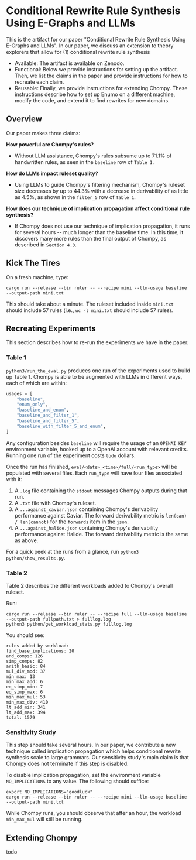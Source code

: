 # Conditional Rewrite Rule Synthesis Using E-Graphs and LLMs

This is the artifact for our paper "Conditional Rewrite Rule Synthesis Using E-Graphs and LLMs".
In our paper, we discuss an extension to theory explorers that allow for (1) conditional
rewrite rule synthesis 

- Available: The artifact is available on Zenodo.
- Functional: Below we provide instructions for setting up the artifact. Then, we list the claims
  in the paper and provide instructions for how to recreate each claim.
- Reusable: Finally, we provide instructions for extending Chompy. These instructions describe
  how to set up Enumo on a different machine, modify the code, and extend it to
  find rewrites for new domains.

## Overview

Our paper makes three claims:

**How powerful are Chompy's rules?** 
- Without LLM assistance, Chompy's rules subsume up to 71.1% of handwritten rules, as seen in the
  `baseline` row of `Table 1`.

**How do LLMs impact ruleset quality?** 
- Using LLMs to guide Chompy's filtering mechanism, Chompy's ruleset size decreases by up to
  44.3%
  with a decrease in derivability of as little as 4.5%, as shown in the `filter_5` row of `Table 1`.

**How does our technique of implication propagation affect conditional rule synthesis?** 
- If Chompy does not use our technique of implication propagation, it runs for several hours --
  much longer than the baseline time. In this time, it discovers many more rules
  than the final output of Chompy, as described in `Section 4.3`.
  

## Kick The Tires

On a fresh machine, type:

```
cargo run --release --bin ruler -- --recipe mini --llm-usage baseline --output-path mini.txt
```

This should take about a minute. The ruleset included inside
`mini.txt` should include 57 rules (i.e., `wc -l mini.txt` should
include 57 rules).


## Recreating Experiments

This section describes how to re-run the experiments we have in the paper.

### Table 1

`python3/run_the_eval.py` produces one run of the experiments used to build up Table 1.
Chompy is able to be augmented with LLMs in different ways, each of which are within:

```py
usages = [
    "baseline",
    "enum_only",
    "baseline_and_enum",
    "baseline_and_filter_1",
    "baseline_and_filter_5",
    "baseline_with_filter_5_and_enum",
]
```

Any configuration besides `baseline` will require the usage of an `OPENAI_KEY` environment
variable, hooked up to a OpenAI account with relevant credits. Running one run of the experiment
costs `todo` dollars.

Once the run has finished, `eval/<date>_<time>/full/<run_type>` will be populated with several files.
Each `run_type` will have four files associated with it:
1. A `.log` file containing the `stdout` messages Chompy outputs during that run.
2. A `.txt` file with Chompy's ruleset.
3. A `...against_caviar.json` containing Chompy's derivability performance against Caviar.
   The forward derivability metric is `len(can) / len(cannot)` for the `forwards` item
   in the `json`.
4. A `...against_halide.json` containing Chompy's derivability performance against Halide.
   The forward derivability metric is the same as above.
   
For a quick peek at the runs from a glance, run `python3 python/show_results.py`.

### Table 2

Table 2 describes the different workloads added to Chompy's overall ruleset.

Run:

```
cargo run --release --bin ruler -- --recipe full --llm-usage baseline --output-path fullpath.txt > fulllog.log
python3 python/get_workload_stats.py fulllog.log
```

You should see:

```
rules added by workload:
find_base_implications: 20
and_comps: 126
simp_comps: 82
arith_basic: 84
mul_div_mod: 37
min_max: 13
min_max_add: 6
eq_simp_min: 7
eq_simp_max: 6
min_max_mul: 53
min_max_div: 410
lt_add_min: 341
lt_add_max: 394
total: 1579
```

### Sensitivity Study

This step should take several hours. In our paper, we contribute a new
technique called implication propagation which helps conditional
rewrite synthesis scale to large grammars. Our sensitivity study's main
claim is that Chompy does not terminate if this step is disabled.

To disable implication propagation, set the environment variable `NO_IMPLICATIONS` to any value.
The following should suffice:

```
export NO_IMPLICATIONS="goodluck"
cargo run --release --bin ruler -- --recipe mini --llm-usage baseline --output-path mini.txt
```

While Chompy runs, you should observe that after an hour, the workload
`min_max_mul` will still be running.


## Extending Chompy

todo
